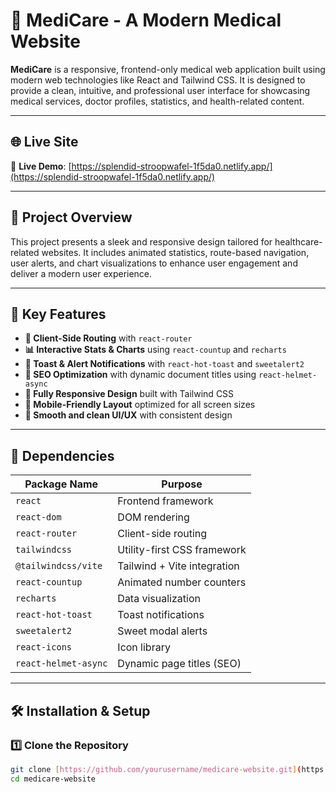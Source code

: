 
# 🏥 MediCare - A Modern Medical Website

**MediCare** is a responsive, frontend-only medical web application built using modern web technologies like React and Tailwind CSS. It is designed to provide a clean, intuitive, and professional user interface for showcasing medical services, doctor profiles, statistics, and health-related content.

---

## 🌐 Live Site

🔗 **Live Demo**: [https://splendid-stroopwafel-1f5da0.netlify.app/](https://splendid-stroopwafel-1f5da0.netlify.app/)

---

## 📌 Project Overview

This project presents a sleek and responsive design tailored for healthcare-related websites. It includes animated statistics, route-based navigation, user alerts, and chart visualizations to enhance user engagement and deliver a modern user experience.

---

## 🚀 Key Features

- **🔄 Client-Side Routing** with `react-router`
- **📊 Interactive Stats & Charts** using `react-countup` and `recharts`
- **🔔 Toast & Alert Notifications** with `react-hot-toast` and `sweetalert2`
- **🧠 SEO Optimization** with dynamic document titles using `react-helmet-async`
- **🎨 Fully Responsive Design** built with Tailwind CSS
- **📱 Mobile-Friendly Layout** optimized for all screen sizes
- **🌙 Smooth and clean UI/UX** with consistent design

---

## 🧩 Dependencies

| Package Name           | Purpose |
|------------------------|---------|
| `react`                | Frontend framework |
| `react-dom`            | DOM rendering |
| `react-router`         | Client-side routing |
| `tailwindcss`          | Utility-first CSS framework |
| `@tailwindcss/vite`    | Tailwind + Vite integration |
| `react-countup`        | Animated number counters |
| `recharts`             | Data visualization |
| `react-hot-toast`      | Toast notifications |
| `sweetalert2`          | Sweet modal alerts |
| `react-icons`          | Icon library |
| `react-helmet-async`   | Dynamic page titles (SEO) |

---

## 🛠 Installation & Setup

### 1️⃣ Clone the Repository

```bash
git clone [https://github.com/yourusername/medicare-website.git](https://github.com/mdtanvirislamrakib/PHUDU-Medical)
cd medicare-website

